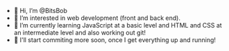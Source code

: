 - 👋 Hi, I’m @BitsBob
- 👀 I’m interested in web development (front and back end).
- 🌱 I’m currently learning JavaScript at a basic level and HTML and CSS at an intermediate level and also working out git!
- 🚀 I'll start commiting more soon, once I get everything up and running!
